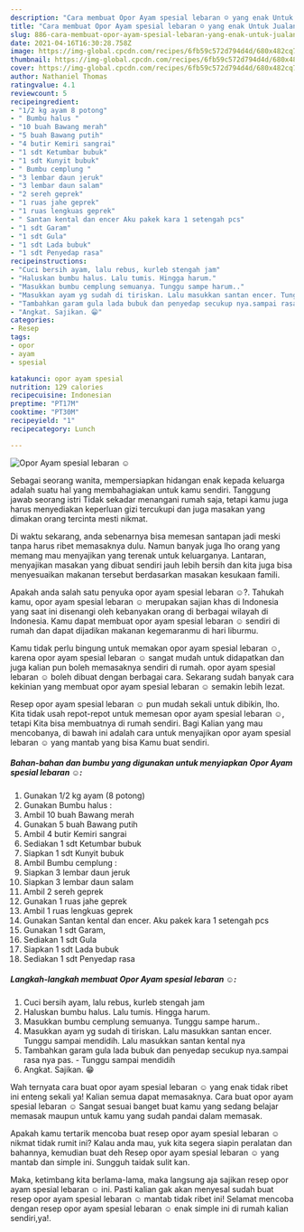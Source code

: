 ```yaml
---
description: "Cara membuat Opor Ayam spesial lebaran ☺️ yang enak Untuk Jualan"
title: "Cara membuat Opor Ayam spesial lebaran ☺️ yang enak Untuk Jualan"
slug: 886-cara-membuat-opor-ayam-spesial-lebaran-yang-enak-untuk-jualan
date: 2021-04-16T16:30:28.758Z
image: https://img-global.cpcdn.com/recipes/6fb59c572d794d4d/680x482cq70/opor-ayam-spesial-lebaran-☺️-foto-resep-utama.jpg
thumbnail: https://img-global.cpcdn.com/recipes/6fb59c572d794d4d/680x482cq70/opor-ayam-spesial-lebaran-☺️-foto-resep-utama.jpg
cover: https://img-global.cpcdn.com/recipes/6fb59c572d794d4d/680x482cq70/opor-ayam-spesial-lebaran-☺️-foto-resep-utama.jpg
author: Nathaniel Thomas
ratingvalue: 4.1
reviewcount: 5
recipeingredient:
- "1/2 kg ayam 8 potong"
- " Bumbu halus "
- "10 buah Bawang merah"
- "5 buah Bawang putih"
- "4 butir Kemiri sangrai"
- "1 sdt Ketumbar bubuk"
- "1 sdt Kunyit bubuk"
- " Bumbu cemplung "
- "3 lembar daun jeruk"
- "3 lembar daun salam"
- "2 sereh geprek"
- "1 ruas jahe geprek"
- "1 ruas lengkuas geprek"
- " Santan kental dan encer Aku pakek kara 1 setengah pcs"
- "1 sdt Garam"
- "1 sdt Gula"
- "1 sdt Lada bubuk"
- "1 sdt Penyedap rasa"
recipeinstructions:
- "Cuci bersih ayam, lalu rebus, kurleb stengah jam"
- "Haluskan bumbu halus. Lalu tumis. Hingga harum."
- "Masukkan bumbu cemplung semuanya. Tunggu sampe harum.."
- "Masukkan ayam yg sudah di tiriskan. Lalu masukkan santan encer. Tunggu sampai mendidih. Lalu masukkan santan kental nya"
- "Tambahkan garam gula lada bubuk dan penyedap secukup nya.sampai rasa nya pas. Tunggu sampai mendidih"
- "Angkat. Sajikan. 😁"
categories:
- Resep
tags:
- opor
- ayam
- spesial

katakunci: opor ayam spesial 
nutrition: 129 calories
recipecuisine: Indonesian
preptime: "PT17M"
cooktime: "PT30M"
recipeyield: "1"
recipecategory: Lunch

---
```



![Opor Ayam spesial lebaran ☺️](https://img-global.cpcdn.com/recipes/6fb59c572d794d4d/680x482cq70/opor-ayam-spesial-lebaran-☺️-foto-resep-utama.jpg)

Sebagai seorang wanita, mempersiapkan hidangan enak kepada keluarga adalah suatu hal yang membahagiakan untuk kamu sendiri. Tanggung jawab seorang istri Tidak sekadar menangani rumah saja, tetapi kamu juga harus menyediakan keperluan gizi tercukupi dan juga masakan yang dimakan orang tercinta mesti nikmat.

Di waktu  sekarang, anda sebenarnya bisa memesan santapan jadi meski tanpa harus ribet memasaknya dulu. Namun banyak juga lho orang yang memang mau menyajikan yang terenak untuk keluarganya. Lantaran, menyajikan masakan yang dibuat sendiri jauh lebih bersih dan kita juga bisa menyesuaikan makanan tersebut berdasarkan masakan kesukaan famili. 



Apakah anda salah satu penyuka opor ayam spesial lebaran ☺️?. Tahukah kamu, opor ayam spesial lebaran ☺️ merupakan sajian khas di Indonesia yang saat ini disenangi oleh kebanyakan orang di berbagai wilayah di Indonesia. Kamu dapat membuat opor ayam spesial lebaran ☺️ sendiri di rumah dan dapat dijadikan makanan kegemaranmu di hari liburmu.

Kamu tidak perlu bingung untuk memakan opor ayam spesial lebaran ☺️, karena opor ayam spesial lebaran ☺️ sangat mudah untuk didapatkan dan juga kalian pun boleh memasaknya sendiri di rumah. opor ayam spesial lebaran ☺️ boleh dibuat dengan berbagai cara. Sekarang sudah banyak cara kekinian yang membuat opor ayam spesial lebaran ☺️ semakin lebih lezat.

Resep opor ayam spesial lebaran ☺️ pun mudah sekali untuk dibikin, lho. Kita tidak usah repot-repot untuk memesan opor ayam spesial lebaran ☺️, tetapi Kita bisa membuatnya di rumah sendiri. Bagi Kalian yang mau mencobanya, di bawah ini adalah cara untuk menyajikan opor ayam spesial lebaran ☺️ yang mantab yang bisa Kamu buat sendiri.

<!--inarticleads1-->

##### Bahan-bahan dan bumbu yang digunakan untuk menyiapkan Opor Ayam spesial lebaran ☺️:

1. Gunakan 1/2 kg ayam (8 potong)
1. Gunakan  Bumbu halus :
1. Ambil 10 buah Bawang merah
1. Gunakan 5 buah Bawang putih
1. Ambil 4 butir Kemiri sangrai
1. Sediakan 1 sdt Ketumbar bubuk
1. Siapkan 1 sdt Kunyit bubuk
1. Ambil  Bumbu cemplung :
1. Siapkan 3 lembar daun jeruk
1. Siapkan 3 lembar daun salam
1. Ambil 2 sereh geprek
1. Gunakan 1 ruas jahe geprek
1. Ambil 1 ruas lengkuas geprek
1. Gunakan  Santan kental dan encer. Aku pakek kara 1 setengah pcs
1. Gunakan 1 sdt Garam,
1. Sediakan 1 sdt Gula
1. Siapkan 1 sdt Lada bubuk
1. Sediakan 1 sdt Penyedap rasa




<!--inarticleads2-->

##### Langkah-langkah membuat Opor Ayam spesial lebaran ☺️:

1. Cuci bersih ayam, lalu rebus, kurleb stengah jam
1. Haluskan bumbu halus. Lalu tumis. Hingga harum.
1. Masukkan bumbu cemplung semuanya. Tunggu sampe harum..
1. Masukkan ayam yg sudah di tiriskan. Lalu masukkan santan encer. Tunggu sampai mendidih. Lalu masukkan santan kental nya
1. Tambahkan garam gula lada bubuk dan penyedap secukup nya.sampai rasa nya pas. - Tunggu sampai mendidih
1. Angkat. Sajikan. 😁




Wah ternyata cara buat opor ayam spesial lebaran ☺️ yang enak tidak ribet ini enteng sekali ya! Kalian semua dapat memasaknya. Cara buat opor ayam spesial lebaran ☺️ Sangat sesuai banget buat kamu yang sedang belajar memasak maupun untuk kamu yang sudah pandai dalam memasak.

Apakah kamu tertarik mencoba buat resep opor ayam spesial lebaran ☺️ nikmat tidak rumit ini? Kalau anda mau, yuk kita segera siapin peralatan dan bahannya, kemudian buat deh Resep opor ayam spesial lebaran ☺️ yang mantab dan simple ini. Sungguh taidak sulit kan. 

Maka, ketimbang kita berlama-lama, maka langsung aja sajikan resep opor ayam spesial lebaran ☺️ ini. Pasti kalian gak akan menyesal sudah buat resep opor ayam spesial lebaran ☺️ mantab tidak ribet ini! Selamat mencoba dengan resep opor ayam spesial lebaran ☺️ enak simple ini di rumah kalian sendiri,ya!.

